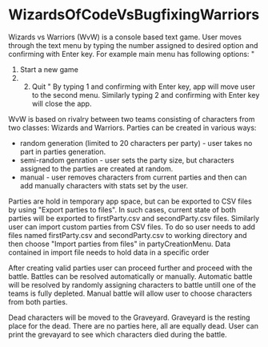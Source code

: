 # WizardsOfCodeVsBugfixingWarriors
Wizards vs Warriors (WvW) is a console based text game.
User moves through the text menu by typing the number assigned to desired option and confirming with Enter key.
For example main menu has following options:
"
1. Start a new game
2. 2. Quit
"
By typing 1 and confirming with Enter key, app will move user to the second menu. Similarly typing 2 and confirming with Enter key will close the app.

WvW is based on rivalry between two teams consisting of characters from two classes: Wizards and Warriors.
Parties can be created in various ways:
- random generation (limited to 20 characters per party) - user takes no part in parties generation.
- semi-random genration - user sets the party size, but characters assigned to the parties are created at random.
- manual - user removes characters from current parties and then can add manually characters with stats set by the user.

Parties are hold in temporary app space, but can be exported to CSV files by using "Export parties to files". In such cases, current state of both parties will be exported to firstParty.csv and secondParty.csv files. 
Similarly user can import custom parties from CSV files. To do so user needs to add files named firstParty.csv and secondParty.csv to working directory and then choose "Import parties from files" in partyCreationMenu.
Data contained in import file needs to hold data in a specific order 

After creating valid parties user can proceed further and proceed with the battle.
Battles can be resolved automatically or manually.
Automatic battle will be resolved by randomly assigning characters to battle untill one of the teams is fully depleted.
Manual battle will allow user to choose characters from both parties. 

Dead characters will be moved to the Graveyard.
Graveyard is the resting place for the dead. There are no parties here, all are equally dead. 
User can print the grevayard to see which characters died during the battle.



